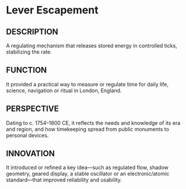 ---
---
# Lever Escapement

## DESCRIPTION
A regulating mechanism that releases stored energy in controlled ticks, stabilizing the rate.

## FUNCTION
It provided a practical way to measure or regulate time for daily life, science, navigation or ritual in London, England.

## PERSPECTIVE
Dating to c. 1754–1800 CE, it reflects the needs and knowledge of its era and region, and how timekeeping spread from public monuments to personal devices.

## INNOVATION
It introduced or refined a key idea—such as regulated flow, shadow geometry, geared display, a stable oscillator or an electronic/atomic standard—that improved reliability and usability.
